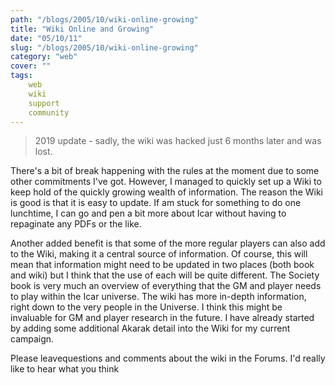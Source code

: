 ```yaml
---
path: "/blogs/2005/10/wiki-online-growing"
title: "Wiki Online and Growing"
date: "05/10/11"
slug: "/blogs/2005/10/wiki-online-growing"
category: "web"
cover: ""
tags:
    web
    wiki
    support
    community
---
```


> 2019 update - sadly, the wiki was hacked just 6 months later and was lost.

There's a bit of break happening with the rules at the moment due to some other commitments I've got. However, I managed to quickly set up a Wiki to keep hold of the quickly growing wealth of information. The reason the Wiki is good is that it is easy to update. If am stuck for something to do one lunchtime, I can go and pen a bit more about Icar without having to repaginate any PDFs or the like.

Another added benefit is that some of the more regular players can also add to the Wiki, making it a central source of information. Of course, this will mean that information might need to be updated in two places (both book and wiki) but I think that the use of each will be quite different. The Society book is very much an overview of everything that the GM and player needs to play within the Icar universe. The wiki has more in-depth information, right down to the very people in the Universe. I think this might be invaluable for GM and player research in the future. I have already started by adding some additional Akarak detail into the Wiki for my current campaign.

Please leavequestions and comments about the wiki in the Forums. I'd really like to hear what you think